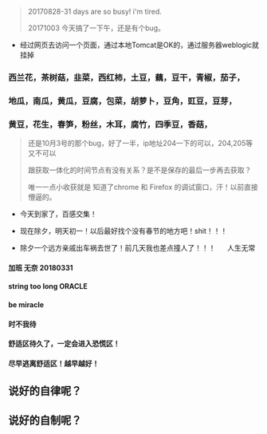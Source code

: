 > 20170828-31 days are so busy! i'm tired.
> 
> 20171003 今天搞了一下午，还是有个bug。
- 经过网页去访问一个页面，通过本地Tomcat是OK的，通过服务器weblogic就挂掉
> 
### 西兰花，茶树菇，韭菜，西红柿，土豆，藕，豆干，青椒，茄子，
### 地瓜，南瓜，黄瓜，豆腐，包菜，胡萝卜，豆角，豇豆，豆芽，
### 黄豆，花生，春笋，粉丝，木耳，腐竹，四季豆，香菇，


> 还是10月3号的那个bug，好了一半，ip地址204一下的可以，204,205等又不可以
> 
> 跟获取一体化的时间节点有没有关系？是不是保存的最后一步再去获取？
> 
> 唯一一点小收获就是 知道了chrome 和 Firefox 的调试窗口，汗！以前直接懵逼的。
>
- 今天到家了，百感交集！

- 现在除夕，明天初一！以后最好找个没有春节的地方吧！shit！！！

- 除夕一个远方亲戚出车祸去世了！前几天我也差点撞人了！！！      人生无常

#### 加班 无奈  20180331

#### string too long  ORACLE

#### be miracle 

#### 时不我待

#### 舒适区待久了，一定会进入恐慌区！

#### 尽早逃离舒适区！越早越好！

## 说好的自律呢？

## 说好的自制呢？



